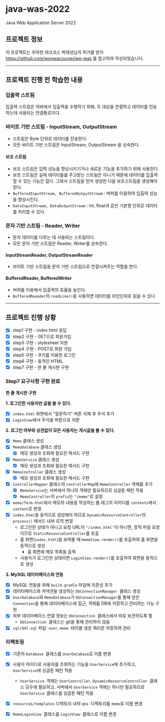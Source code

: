 # java-was-2022
Java Web Application Server 2022


## 프로젝트 정보 

이 프로젝트는 우아한 테크코스 박재성님의 허가를 받아 https://github.com/woowacourse/jwp-was 
를 참고하여 작성되었습니다.

---

## 프로젝트 진행 전 학습한 내용

### 입출력 스트림

입출력 스트림은 자바에서 입출력을 수행하기 위해, 두 대상을 연결하고 데이터를 전송하는데 사용되는 연결통로이다.

### 바이트 기반 스트림 - InputStream, OutputStream

- 스트림은 Byte 단위로 데이터를 전송한다.
- 모든 바이트 기반 스트림은 InputStream, OutputStream 을 상속한다.

#### 보조 스트림
- 보조 스트림은 입력 성능을 향상시키기거나 새로운 기능을 추가하기 위해 사용한다.
- 보조 스트림은 실제 데이터를를 주고받는 스트림은 아니기 때문에 데이터를 입출력할 수 있는 기능은 없다. 그래서 스트림을 먼저 생성한 다음 보조스트림을 생성해야 한다.
- `BufferedInputStream, BufferedOutputStream` : 버퍼를 이용하여 입출력 성능을 향상시킨다.
- `DataInputStream, DataOutputStream` : int, float과 같은 기본형 단위로 데이터를 처리할 수 있다.

### 문자 기반 스트림 - Reader, Writer
- 문자 데이터를 다루는 데 사용되는 스트림이다.
- 모든 문자 기반 스트림은 Reader, Writer를 상속한다.

#### InputStreamReader, OutputStreamReader
- 바이트 기반 스트림을 문자 기반 스트림으로 연결시켜주는 역할을 한다.

#### BufferedReader, BufferedWriter
- 버퍼를 이용해서 입출력의 효율을 높인다.
- `BufferedReaader`의 `readLine()`을 사용하면 데이터를 라인단위로 읽을 수 있다.

---

## 프로젝트 진행 상황
- [x] step1 구현 - index.html 응답
- [x] step2 구현 - GET으로 회원가입
- [x] step3 구현 - stylesheet 지원
- [x] step4 구현 - POST로 회원 가입
- [x] step5 구현 - 쿠키를 이용한 로그인
- [x] step6 구현 - 동적인 HTML
- [x] step7 구현 - 한 줄 게시판 구현

### Step7 요구사항 구현 완료
**한 줄 게시판 구현**

**1. 로그인한 사용자만 글을 쓸 수 있다.**
- [x] `index.html` 화면에서 "질문하기" 버튼 삭제 후 <!-- 메모장 글 쓰기 버튼 구현 --> 주석 추가
- [x] `LoginView`에서 <!-- 메모장 글 쓰기 버튼 구현 --> 주석을 버튼으로 치환

**2.  로그인 여부와 상관없이 모든 사용자는 게시글을 볼 수 있다.**
- [x] `Memo` 클래스 생성
- [x] `MemoDatabase` 클래스 생성
    - [x] 메모 생성과 조회에 필요한 메서드 구현
- [x] `MemoService` 클래스 생성
    - [x] 메모 생성과 조회에 필요한 메서드 구현
- [x] `MemoController` 클래스 생성
    - [x] 메모 생성과 조회에 필요한 메서드 구현
- [x] `ControllerMapper` 클래스의 `controllerMap`에 `MemoController` 객체를 추가
    - [x] `MemoService`는 서버에서 하나의 객체만 필요하므로 싱글톤 패턴 적용
    - [x] `MemoController`의 `prefix`는 `"/memo"`로 설정
- [x] `memo/form.html`에서 메모의 내용을 작성하는 폼 태그의 아이디를 `contents`에서 `content`로 변경
- [x] `index.html`을 동적으로 생성해야 하므로 `DynamicResourceController`의 `process()` 메서드 내부 로직 변경
    - 로그인한 상태가 아니고 요청 URL이 `"/index.html"`이 아니면, 정적 파일 요청이므로 `StaticResourceController`를 호출
    - 홈 화면(`index.html`)을 보여줄 때 `HomeView.render()`를 호출하여 홈 화면을 동적으로 생성
        - 홈 화면에 메모 목록을 출력
    - 사용자가 로그인한 상태라면 `LoginView.render()`를 호출하여 화면을 동적으로 생성

**3. MySQL 데이터베이스와 연동**
- [x] MySQL 연동을 위해 `build.gradle` 파일에 의존성 추가
- [x] 데이터베이스와 커넥션을 생성하는 `DbConnectionManager `클래스 생성
- [x] `UserDatabase`와 `MemoDatabase`가 `DbConnectionManager`를 통해 얻은 `Connection`을 통해 데이터베이스에 접근, 객체를 DB에 저장하고 관리하는 기능 구현
- [x] 외부 데이터베이스 연결 정보는 `DbConnection `클래스에서 따로 보관하도록 함
    - `DbConnection `클래스는 git을 통해 관리하지 않음
- [x] `sql/ddl.sql` 파일: `user`, `memo `테이블 생성 쿼리문 저장하여 관리

### 리팩토링
- [x] 기존의 `Database `클래스를 `UserDatabase`로 이름 변경
- [x] 사용자 아이디로 사용자를 조회하는 기능을 `UserService`에 추가하고, `UserService`에 싱글톤 패턴 적용
    - `UserService `객체는 `UserController`, `DynamicResourceController `클래스 모두에 필요하고, 서버에서 `UserService` 객체는 하나만 필요하므로 `UserService `클래스를 싱글톤 패턴 적용
- [x] `resources/templates` 디렉토리 내의 `qna `디렉토리를 `memo`로 이름 변경
- [x] `HomeLoginView `클래스를 `LoginView `클래스로 이름 변경

